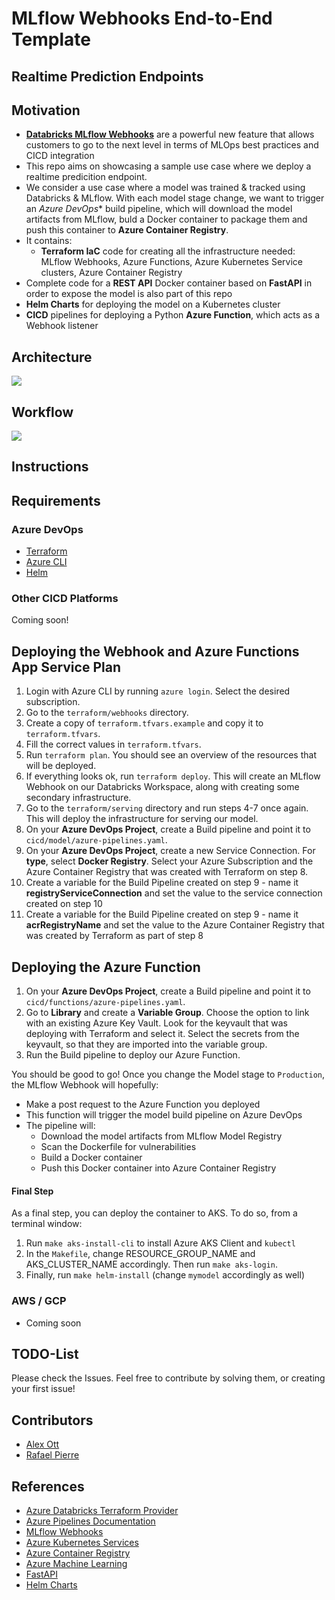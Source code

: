 # MLflow Webhooks End-to-End Template

## Realtime Prediction Endpoints

## Motivation

* **[Databricks MLflow Webhooks](https://docs.databricks.com/applications/mlflow/model-registry-webhooks.html)** are a powerful new feature that allows customers to go to the next level in terms of MLOps best practices and CICD integration
* This repo aims on showcasing a sample use case where we deploy a realtime predicition endpoint.
* We consider a use case where a model was trained & tracked using Databricks & MLflow. With each model stage change, we want to trigger an *Azure DevOps** build pipeline, which will download the model artifacts from MLflow, buld a Docker container to package them and push this container to **Azure Container Registry**.
* It contains:
  * **Terraform IaC** code for creating all the infrastructure needed: MLflow Webhooks, Azure Functions, Azure Kubernetes Service clusters, Azure Container Registry
* Complete code for a **REST API** Docker container based on **FastAPI** in order to expose the model is also part of this repo
* **Helm Charts** for deploying the model on a Kubernetes cluster
* **CICD** pipelines for deploying a Python **Azure Function**, which acts as a Webhook listener


## Architecture

<img src="https://github.com/rafaelvp-db/databricks-end-to-end-realtime-webhooks/blob/master/img/architecture.png?raw=true" />

## Workflow

<img src="https://github.com/rafaelvp-db/databricks-end-to-end-realtime-webhooks/blob/master/img/workflow.png?raw=true" />

## Instructions

## Requirements
### Azure DevOps

* [Terraform](https://www.terraform.io/downloads)
* [Azure CLI](https://docs.microsoft.com/en-us/cli/azure/install-azure-cli)
* [Helm](https://helm.sh/)

### Other CICD Platforms

Coming soon!

## Deploying the Webhook and Azure Functions App Service Plan

1. Login with Azure CLI by running ```azure login```. Select the desired subscription.
2. Go to the ```terraform/webhooks``` directory.
3. Create a copy of ```terraform.tfvars.example``` and copy it to ```terraform.tfvars```.
4. Fill the correct values in ```terraform.tfvars```.
5. Run ```terraform plan```. You should see an overview of the resources that will be deployed.
6. If everything looks ok, run ```terraform deploy```. This will create an MLflow Webhook on our Databricks Workspace, along with creating some secondary infrastructure.
7. Go to the ```terraform/serving``` directory and run steps 4-7 once again. This will deploy the infrastructure for serving our model.
8. On your **Azure DevOps Project**, create a Build pipeline and point it to ```cicd/model/azure-pipelines.yaml```.
9. On your **Azure DevOps Project**, create a new Service Connection. For **type**, select **Docker Registry**. Select your Azure Subscription and the Azure Container Registry that was created with Terraform on step 8.
10. Create a variable for the Build Pipeline created on step 9 - name it **registryServiceConnection** and set the value to the service connection created on step 10
11. Create a variable for the Build Pipeline created on step 9 - name it **acrRegistryName** and set the value to the Azure Container Registry that was created by Terraform as part of step 8

## Deploying the Azure Function

1. On your **Azure DevOps Project**, create a Build pipeline and point it to ```cicd/functions/azure-pipelines.yaml```.
2. Go to **Library** and create a **Variable Group**. Choose the option to link with an existing Azure Key Vault. Look for the keyvault that was deploying with Terraform and select it. Select the secrets from the keyvault, so that they are imported into the variable group.
3. Run the Build pipeline to deploy our Azure Function.

You should be good to go! Once you change the Model stage to ```Production```, the MLflow Webhook will hopefully:

* Make a post request to the Azure Function you deployed
* This function will trigger the model build pipeline on Azure DevOps
* The pipeline will:
  * Download the model artifacts from MLflow Model Registry
  * Scan the Dockerfile for vulnerabilities
  * Build a Docker container
  * Push this Docker container into Azure Container Registry

#### Final Step

As a final step, you can deploy the container to AKS. To do so, from a terminal window:

1. Run ```make aks-install-cli``` to install Azure AKS Client and ```kubectl```
2. In the ```Makefile```, change RESOURCE_GROUP_NAME and AKS_CLUSTER_NAME accordingly. Then run ```make aks-login```.
3. Finally, run ```make helm-install``` (change ```mymodel``` accordingly as well)

### AWS / GCP
* Coming soon

## TODO-List

Please check the Issues. Feel free to contribute by solving them, or creating your first issue!

## Contributors

* [Alex Ott](https://github.com/alexott)
* [Rafael Pierre](https://github.com/rafaelvp-db)

## References

* [Azure Databricks Terraform Provider](https://docs.microsoft.com/en-us/azure/databricks/dev-tools/terraform/azure-workspace)
* [Azure Pipelines Documentation](https://docs.microsoft.com/en-us/azure/devops/pipelines/?view=azure-devops)
* [MLflow Webhooks](https://docs.databricks.com/applications/mlflow/model-registry-webhooks.html)
* [Azure Kubernetes Services](https://azure.microsoft.com/en-us/services/kubernetes-service/)
* [Azure Container Registry](https://azure.microsoft.com/en-us/services/container-registry/)
* [Azure Machine Learning](https://azure.microsoft.com/en-us/services/machine-learning/)
* [FastAPI](https://fastapi.tiangolo.com/)
* [Helm Charts](https://helm.sh/)

